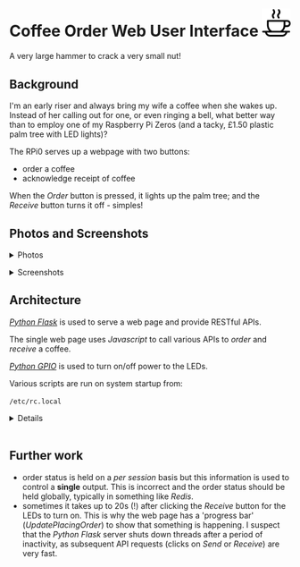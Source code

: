 # Coffee Order Web User Interface <img src="icon-coffee-24.jpg" style="width:10%;height:10%" />
A very large hammer to crack a very small nut!

## Background
I'm an early riser and always bring my wife a coffee when she wakes up.
Instead of her calling out for one, or even ringing a bell, what better
way than to employ one of my Raspberry Pi Zeros 
(and a tacky, £1.50 plastic palm tree with LED lights)?

The RPi0 serves up a webpage with two buttons:
* order a coffee
* acknowledge receipt of coffee

When the _Order_ button is pressed, it lights up the palm tree;
and the _Receive_ button turns it off - simples!

## Photos and Screenshots
<details>
  <summary>Photos</summary>

  ![CoffeeServer01](images/CoffeeServer01.jpg "Ready")<p />
  ![CoffeeServer02](images/CoffeeServer02.jpg "Order received")<p />
  ![CoffeeServer03](images/CoffeeServer03.jpg "Overview")<p />
  ![CoffeeServer04](images/CoffeeServer04.jpg "Details")<p />

</details>
<p />

<details>
  <summary>Screenshots</summary>

  ![Screen01](images/Screen01.png "Ready")<p />
  ![Screen02](images/Screen02.png "Order pending")<p />
  ![Screen03](images/Screen03.png "Order still pending")<p />
  ![Screen04](images/Screen04.png "Order received")<p />

</details>
<p />

## Architecture

_[Python Flask](https://en.wikipedia.org/wiki/Flask_\(web_framework\))_ is used to serve a web page
and provide RESTful APIs.

The single web page uses _Javascript_ to call various APIs to _order_ and _receive_ a coffee.

_[Python GPIO](https://pypi.org/project/RPi.GPIO/)_ is used to turn on/off power to the LEDs.

Various scripts are run on system startup from:

``/etc/rc.local``

<details>

```bash
#!/bin/sh -e
#
# rc.local
#
# This script is executed at the end of each multiuser runlevel.
# Make sure that the script will "exit 0" on success or any other
# value on error.
#
# In order to enable or disable this script just change the execution
# bits.
#
# By default this script does nothing.

# Print the IP address
_IP=$(hostname -I) || true
if [ "$_IP" ]; then
  printf "My IP address is %s\n" "$_IP"
fi

# prevent wifi going to sleep
iw wlan0 set power_save off

sudo /home/trevorde/coffeeServer/index.py &

exit 0
```

</details>
<br />

## Further work
* order status is held on a _per session_ basis but this information
  is used to control a **single** output.  This is incorrect and the
  order status should be held globally, typically in something like
  _Redis_.
* sometimes it takes up to 20s (!) after clicking the _Receive_ button
  for the LEDs to turn on.  This is why the web page has a 'progress bar'
  (_UpdatePlacingOrder_) to show that something is happening.
  I suspect that the _Python Flask_ server shuts down threads after a
  period of inactivity, as subsequent API requests (clicks on _Send_ or _Receive_)
  are very fast.

